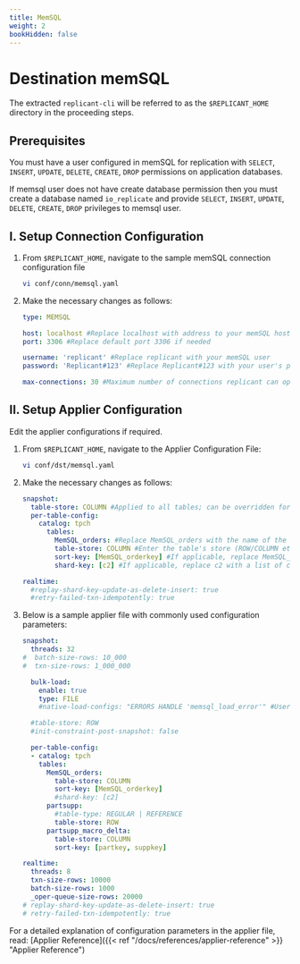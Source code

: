 ```yaml
---
title: MemSQL
weight: 2
bookHidden: false
---
```

# Destination memSQL

The extracted `replicant-cli` will be referred to as the `$REPLICANT_HOME` directory in the proceeding steps.

## Prerequisites
You must have a user configured in memSQL for replication with `SELECT`, `INSERT`, `UPDATE`, `DELETE`, `CREATE`, `DROP` permissions on application databases.

If memsql user does not have create database permission then you must create a database named `io_replicate` and provide `SELECT`, `INSERT`, `UPDATE`, `DELETE`, `CREATE`, `DROP` privileges to memsql user.

## I. Setup Connection Configuration

1. From `$REPLICANT_HOME`, navigate to the sample memSQL connection configuration file
    ```BASH
    vi conf/conn/memsql.yaml
    ```

2. Make the necessary changes as follows:
    ```YAML
    type: MEMSQL

    host: localhost #Replace localhost with address to your memSQL host
    port: 3306 #Replace default port 3306 if needed

    username: 'replicant' #Replace replicant with your memSQL user
    password: 'Replicant#123' #Replace Replicant#123 with your user's password

    max-connections: 30 #Maximum number of connections replicant can open in memSQL
    ```

## II. Setup Applier Configuration

Edit the applier configurations if required.  

1. From `$REPLICANT_HOME`, navigate to the Applier Configuration File:
   ```BASH
   vi conf/dst/memsql.yaml
   ```

2. Make the necessary changes as follows:
    ```YAML
    snapshot:
      table-store: COLUMN #Applied to all tables; can be overridden for certain tables if needed in the per-table-config section below
      per-table-config:
        catalog: tpch
          tables:
            MemSQL_orders: #Replace MemSQL_orders with the name of the specific table you are configuring for in memSQL
            table-store: COLUMN #Enter the table's store (ROW/COLUMN etc.)
            sort-key: [MemSQL_orderkey] #If applicable, replace MemSQL_orderkey with a list of columns to be created as the sort key
            shard-key: [c2] #If applicable, replace c2 with a list of columns to be created as the shared key

    realtime:
      #replay-shard-key-update-as-delete-insert: true
      #retry-failed-txn-idempotently: true
    ```

3. Below is a sample applier file with commonly used configuration parameters:
    ```YAML
    snapshot:
      threads: 32
    #  batch-size-rows: 10_000
    #  txn-size-rows: 1_000_000

      bulk-load:
        enable: true
        type: FILE
        #native-load-configs: "ERRORS HANDLE 'memsql_load_error'" #User provided MemSQL LOAD configs. These will be appended to the generated LOAD SQL command.

      #table-store: ROW
      #init-constraint-post-snapshot: false

      per-table-config:
      - catalog: tpch
        tables:
          MemSQL_orders:
            table-store: COLUMN
            sort-key: [MemSQL_orderkey]
            #shard-key: [c2]
          partsupp:
            #table-type: REGULAR | REFERENCE
            table-store: ROW
          partsupp_macro_delta:
            table-store: COLUMN
            sort-key: [partkey, suppkey]

    realtime:
      threads: 8
      txn-size-rows: 10000
      batch-size-rows: 1000
      _oper-queue-size-rows: 20000
    # replay-shard-key-update-as-delete-insert: true
    # retry-failed-txn-idempotently: true
    ```
For a detailed explanation of configuration parameters in the applier file, read: [Applier Reference]({{< ref "/docs/references/applier-reference" >}} "Applier Reference")
